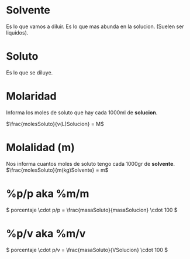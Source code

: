 # Solvente

Es lo que vamos a diluir. Es lo que mas abunda en la solucion. (Suelen ser liquidos).

# Soluto

Es lo que se diluye. 

# Molaridad

Informa los moles de soluto que hay cada 1000ml de **solucion**. 

$\frac{molesSoluto}{v(L)Solucion} = M$

# Molalidad (m)

Nos informa cuantos moles de soluto tengo cada 1000gr de **solvente**.
$\frac{molesSoluto}{m(kg)Solvente} = m$

# %p/p aka %m/m

$ porcentaje \cdot p/p  = \frac{masaSoluto}{masaSolucion} \cdot 100 $

# %p/v aka %m/v

$ porcentaje \cdot p/v = \frac{masaSoluto}{VSolucion} \cdot 100 $
